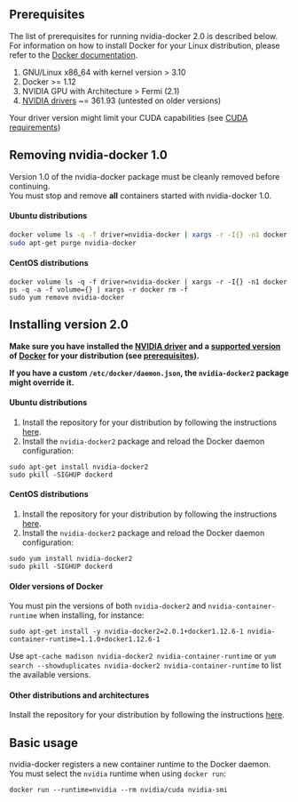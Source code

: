 ## Prerequisites

The list of prerequisites for running nvidia-docker 2.0 is described below.  
For information on how to install Docker for your Linux distribution, please refer to the [Docker documentation](https://docs.docker.com/engine/installation).

1. GNU/Linux x86_64 with kernel version > 3.10
1. Docker >= 1.12
1. NVIDIA GPU with Architecture > Fermi (2.1)
1. [NVIDIA drivers](http://www.nvidia.com/object/unix.html) ~= 361.93 (untested on older versions)

Your driver version might limit your CUDA capabilities (see [CUDA requirements](CUDA#requirements))

## Removing nvidia-docker 1.0

Version 1.0 of the nvidia-docker package must be cleanly removed before continuing.  
You must stop and remove **all** containers started with nvidia-docker 1.0.

#### Ubuntu distributions
```sh
docker volume ls -q -f driver=nvidia-docker | xargs -r -I{} -n1 docker ps -q -a -f volume={} | xargs -r docker rm -f
sudo apt-get purge nvidia-docker
```

#### CentOS distributions

```
docker volume ls -q -f driver=nvidia-docker | xargs -r -I{} -n1 docker ps -q -a -f volume={} | xargs -r docker rm -f
sudo yum remove nvidia-docker
```

## Installing version 2.0

**Make sure you have installed the [NVIDIA driver](https://github.com/NVIDIA/nvidia-docker/wiki/Frequently-Asked-Questions#how-do-i-install-the-nvidia-driver) and a [supported version](https://github.com/NVIDIA/nvidia-docker/wiki/Frequently-Asked-Questions#which-docker-packages-are-supported) of [Docker](https://docs.docker.com/engine/installation/) for your distribution (see [prerequisites](https://github.com/NVIDIA/nvidia-docker/wiki/Installation-(version-2.0)#prerequisites)).**

**If you have a custom `/etc/docker/daemon.json`, the `nvidia-docker2` package might override it.**  

#### Ubuntu distributions

1. Install the repository for your distribution by following the instructions [here](http://nvidia.github.io/nvidia-docker/).
2. Install the `nvidia-docker2` package and reload the Docker daemon configuration:
```
sudo apt-get install nvidia-docker2
sudo pkill -SIGHUP dockerd
```

#### CentOS distributions
1. Install the repository for your distribution by following the instructions [here](http://nvidia.github.io/nvidia-docker/).
2. Install the `nvidia-docker2` package and reload the Docker daemon configuration:
```
sudo yum install nvidia-docker2
sudo pkill -SIGHUP dockerd
```

#### Older versions of Docker
You must pin the versions of both `nvidia-docker2` and `nvidia-container-runtime` when installing, for instance:
```
sudo apt-get install -y nvidia-docker2=2.0.1+docker1.12.6-1 nvidia-container-runtime=1.1.0+docker1.12.6-1
```
Use `apt-cache madison nvidia-docker2 nvidia-container-runtime` or `yum search --showduplicates nvidia-docker2 nvidia-container-runtime` to list the available versions.

#### Other distributions and architectures
Install the repository for your distribution by following the instructions [here](http://nvidia.github.io/nvidia-docker/).

## Basic usage
nvidia-docker registers a new container runtime to the Docker daemon.  
You must select the `nvidia` runtime when using `docker run`:
```
docker run --runtime=nvidia --rm nvidia/cuda nvidia-smi
```
